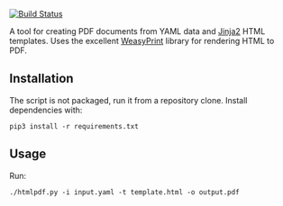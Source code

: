 [![Build Status][build-badge]][build-url]

[build-badge]: https://travis-ci.org/pawel-slowik/htmlpdf.svg?branch=master
[build-url]: https://travis-ci.org/pawel-slowik/htmlpdf

A tool for creating PDF documents from YAML data and [Jinja2][jinja2] HTML
templates. Uses the excellent [WeasyPrint][weasyprint] library for rendering
HTML to PDF.

[jinja2]: https://palletsprojects.com/p/jinja/
[weasyprint]: https://weasyprint.org/

## Installation

The script is not packaged, run it from a repository clone. Install
dependencies with:

	pip3 install -r requirements.txt

## Usage

Run:

	./htmlpdf.py -i input.yaml -t template.html -o output.pdf
